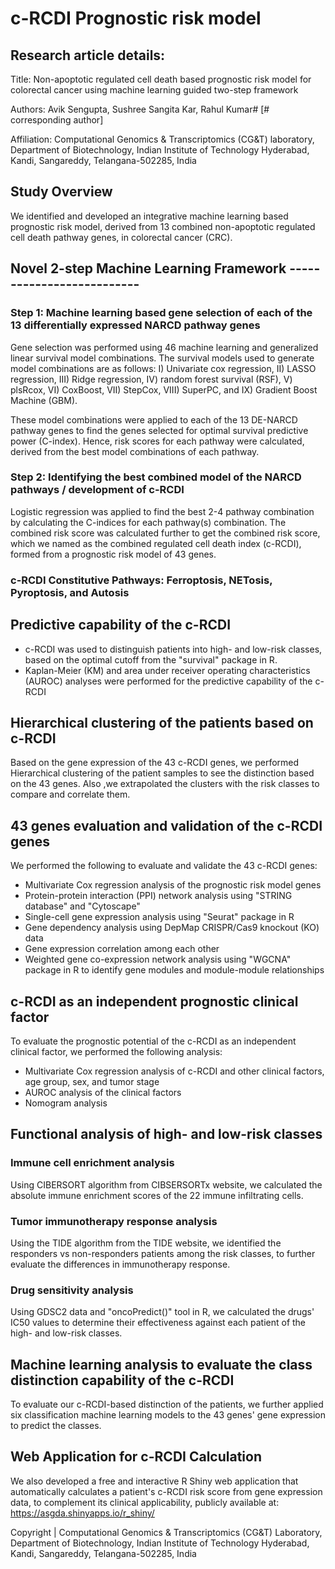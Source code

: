 # c-RCDI Prognostic risk model

## Research article details:

Title: Non-apoptotic regulated cell death based prognostic risk model for colorectal cancer using machine learning guided two-step framework

Authors: Avik Sengupta, Sushree Sangita Kar, Rahul Kumar# [# corresponding author]

Affiliation: Computational Genomics & Transcriptomics (CG&T) laboratory, Department of Biotechnology, Indian Institute of Technology Hyderabad, Kandi, Sangareddy, Telangana-502285, India

## Study Overview

We identified and developed an integrative machine learning based prognostic risk model, derived from 13 combined non-apoptotic regulated cell death pathway genes, in colorectal cancer (CRC).

## Novel 2-step Machine Learning Framework --------------------------
### Step 1: Machine learning based gene selection of each of the 13 differentially expressed NARCD pathway genes

Gene selection was performed using 46 machine learning and generalized linear survival model combinations. The survival models used to generate model combinations are as follows: I) Univariate cox regression, II) LASSO regression, III) Ridge regression, IV) random forest survival (RSF), V) plsRcox, VI) CoxBoost, VII) StepCox, VIII) SuperPC, and IX) Gradient Boost Machine (GBM).

These model combinations were applied to each of the 13 DE-NARCD pathway genes to find the genes selected for optimal survival predictive power (C-index). Hence, risk scores for each pathway were calculated, derived from the best model combinations of each pathway.

### Step 2: Identifying the best combined model of the NARCD pathways / development of c-RCDI

Logistic regression was applied to find the best 2-4 pathway combination by calculating the C-indices for each pathway(s) combination. The combined risk score was calculated further to get the combined risk score, which we named as the combined regulated cell death index (c-RCDI), formed from a prognostic risk model of 43 genes.

### c-RCDI Constitutive Pathways: Ferroptosis, NETosis, Pyroptosis, and Autosis

## Predictive capability of the c-RCDI

- c-RCDI was used to distinguish patients into high- and low-risk classes, based on the optimal cutoff from the "survival" package in R.
- Kaplan-Meier (KM) and area under receiver operating characteristics (AUROC) analyses were performed for the predictive capability of the c-RCDI

## Hierarchical clustering of the patients based on c-RCDI

Based on the gene expression of the 43 c-RCDI genes, we performed Hierarchical clustering of the patient samples to see the distinction based on the 43 genes. Also ,we extrapolated the clusters with the risk classes to compare and correlate them.

## 43 genes evaluation and validation of the c-RCDI genes

We performed the following to evaluate and validate the 43 c-RCDI genes:
  
  - Multivariate Cox regression analysis of the prognostic risk model genes
  - Protein-protein interaction (PPI) network analysis using "STRING database" and "Cytoscape"
  - Single-cell gene expression analysis using "Seurat" package in R
  - Gene dependency analysis using DepMap CRISPR/Cas9 knockout (KO) data
  - Gene expression correlation among each other
  - Weighted gene co-expression network analysis using "WGCNA" package in R to identify gene modules and module-module relationships

## c-RCDI as an independent prognostic clinical factor

To evaluate the prognostic potential of the c-RCDI as an independent clinical factor, we performed the following analysis:

  - Multivariate Cox regression analysis of c-RCDI and other clinical factors, age group, sex, and tumor stage
  - AUROC analysis of the clinical factors
  - Nomogram analysis

## Functional analysis of high- and low-risk classes

### Immune cell enrichment analysis

Using CIBERSORT algorithm from CIBSERSORTx website, we calculated the absolute immune enrichment scores of the 22 immune infiltrating cells. 

### Tumor immunotherapy response analysis

Using the TIDE algorithm from the TIDE website, we identified the responders vs non-responders patients among the risk classes, to further evaluate the differences in immunotherapy response.

### Drug sensitivity analysis

Using GDSC2 data and "oncoPredict()" tool in R, we calculated the drugs' IC50 values to determine their effectiveness against each patient of the high- and low-risk classes.

## Machine learning analysis to evaluate the class distinction capability of the c-RCDI

To evaluate our c-RCDI-based distinction of the patients, we further applied six classification machine learning models to the 43 genes' gene expression to predict the classes.

## Web Application for c-RCDI Calculation

We also developed a free and interactive R Shiny web application that automatically calculates a patient's c-RCDI risk score from gene expression data, to complement its clinical applicability, publicly available at: https://asgda.shinyapps.io/r_shiny/


Copyright | Computational Genomics & Transcriptomics (CG&T) Laboratory, Department of Biotechnology, Indian Institute of Technology Hyderabad, Kandi, Sangareddy, Telangana-502285, India
